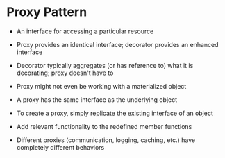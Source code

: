 # Proxy Pattern
- An interface for accessing a particular resource
- Proxy provides an identical interface; decorator provides an enhanced interface
- Decorator typically aggregates (or has reference to) what it is decorating; proxy doesn't have to
- Proxy might not even be working with a materialized object

- A proxy has the same interface as the underlying object
- To create a proxy, simply replicate the existing interface of an object
- Add relevant functionality to the redefined member functions
- Different proxies (communication, logging, caching, etc.) have completely different behaviors
